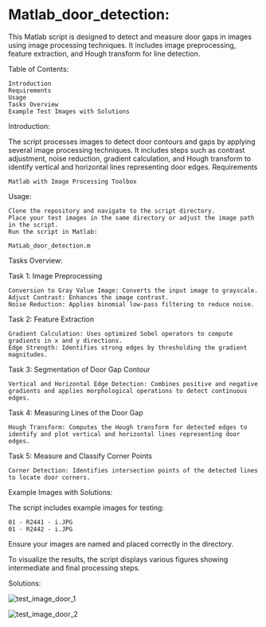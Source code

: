 # Matlab_door_detection:

This Matlab script is designed to detect and measure door gaps in images using image processing techniques. It includes image preprocessing, feature extraction, and Hough transform for line detection.

Table of Contents:

    Introduction
    Requirements
    Usage
    Tasks Overview
    Example Test Images with Solutions

Introduction:

The script processes images to detect door contours and gaps by applying several image processing techniques. It includes steps such as contrast adjustment, noise reduction, gradient calculation, and Hough transform to identify vertical and horizontal lines representing door edges.
Requirements

    Matlab with Image Processing Toolbox

Usage:

    Clone the repository and navigate to the script directory.
    Place your test images in the same directory or adjust the image path in the script.
    Run the script in Matlab:

    MatLab_door_detection.m

Tasks Overview:

Task 1: Image Preprocessing

    Conversion to Gray Value Image: Converts the input image to grayscale.
    Adjust Contrast: Enhances the image contrast.
    Noise Reduction: Applies binomial low-pass filtering to reduce noise.

Task 2: Feature Extraction

    Gradient Calculation: Uses optimized Sobel operators to compute gradients in x and y directions.
    Edge Strength: Identifies strong edges by thresholding the gradient magnitudes.

Task 3: Segmentation of Door Gap Contour

    Vertical and Horizontal Edge Detection: Combines positive and negative gradients and applies morphological operations to detect continuous edges.

Task 4: Measuring Lines of the Door Gap

    Hough Transform: Computes the Hough transform for detected edges to identify and plot vertical and horizontal lines representing door edges.

Task 5: Measure and Classify Corner Points

    Corner Detection: Identifies intersection points of the detected lines to locate door corners.

Example Images with Solutions:

The script includes example images for testing:

    01 - R2441 - i.JPG
    01 - R2442 - i.JPG

Ensure your images are named and placed correctly in the directory.

To visualize the results, the script displays various figures showing intermediate and final processing steps.

Solutions:

![test_image_door_1](https://github.com/Paradox3333/Matlab_door_detection/assets/134848500/be23cef9-f31d-497b-9425-624502b01f35)



![test_image_door_2](https://github.com/Paradox3333/Matlab_door_detection/assets/134848500/d8106210-28c5-4869-a313-3db5a30c6919)
